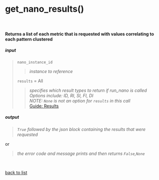 # **get_nano_results()**
<br/>

#### Returns a list of each metric that is requested with values correlating to each pattern clustered
##### input
>`nano_instance_id`
>>*instance to reference*
>
>`results` = All
>>*specifies which result types to return if run_nano is called*    
>>*Options include: ID, RI, SI, FI, DI*     
>>*NOTE: `None` is not an option for `results` in this call*     
>[Guide: Results](../Guides/Guide_Nano_Results.md)

##### output
>*`True` followed by the json block containing the results that were requested*

or
>*the error code and message prints and then returns `False`,`None`*

<br/>

[back to list](../Index.md)

